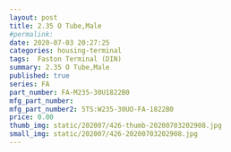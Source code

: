 ```yaml
---
layout: post
title: 2.35 O Tube,Male
#permalink: 
date: 2020-07-03 20:27:25
categories: housing-terminal
tags:  Faston Terminal (DIN)
summary: 2.35 O Tube,Male
published: true 
series: FA
part_number: FA-M235-30U1822B0
mfg_part_number: 
mfg_part_number2: 5TS:W235-30UO-FA-1822B0
price: 0.00
thumb_img: static/202007/426-thumb-20200703202908.jpg
small_img: static/202007/426-20200703202908.jpg
---
```



